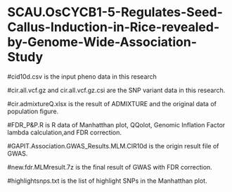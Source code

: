 # SCAU.OsCYCB1-5-Regulates-Seed-Callus-Induction-in-Rice-revealed-by-Genome-Wide-Association-Study
#cid10d.csv is the input pheno data in this research

#cir.all.vcf.gz and cir.all.vcf.gz.csi are the SNP variant data in this research.

#cir.admixtureQ.xlsx is the result of ADMIXTURE and the original data of population figure.

#FDR_P&P.R is R data of Manhatthan plot, QQolot, Genomic Inflation Factor lambda calculation,and FDR correction.

#GAPIT.Association.GWAS_Results.MLM.CIR10d is the origin result file of GWAS.

#new.fdr.MLMresult.7z is the final result of GWAS with FDR correction.

#highlightsnps.txt is the list of highlight SNPs in the Manhatthan plot.
